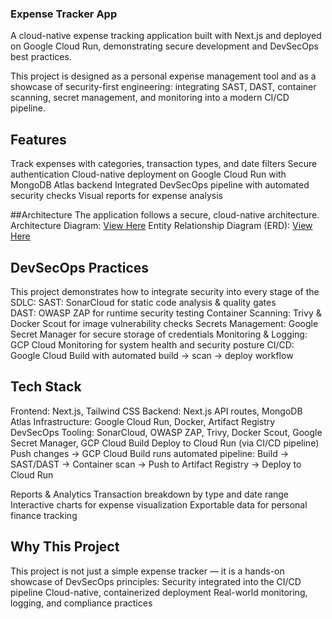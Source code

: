 ### Expense Tracker App

A cloud-native expense tracking application built with Next.js and deployed on Google Cloud Run, demonstrating secure development and DevSecOps best practices.

This project is designed as a personal expense management tool and as a showcase of security-first engineering: integrating SAST, DAST, container scanning, secret management, and monitoring into a modern CI/CD pipeline.

## Features

Track expenses with categories, transaction types, and date filters
Secure authentication 
Cloud-native deployment on Google Cloud Run with MongoDB Atlas backend
Integrated DevSecOps pipeline with automated security checks
Visual reports for expense analysis

##Architecture
The application follows a secure, cloud-native architecture.
Architecture Diagram: [View Here](https://psudhakar963.atlassian.net/wiki/external/OTk2MzdhZmY3MDEyNDgyODkxMDJmZjg4OTViNmI1MjU)
Entity Relationship Diagram (ERD): [View Here](https://psudhakar963.atlassian.net/wiki/external/NTAyZDQ3YzU2M2YzNDAwNGE5MzQxNTJkYjc0MDEzNTA)

## DevSecOps Practices
This project demonstrates how to integrate security into every stage of the SDLC:
SAST: SonarCloud
 for static code analysis & quality gates\
DAST: OWASP ZAP
 for runtime security testing
Container Scanning: Trivy
 & Docker Scout for image vulnerability checks
Secrets Management: Google Secret Manager
 for secure storage of credentials
Monitoring & Logging: GCP Cloud Monitoring for system health and security posture
CI/CD: Google Cloud Build with automated build → scan → deploy workflow

## Tech Stack

Frontend: Next.js, Tailwind CSS
Backend: Next.js API routes, MongoDB Atlas
Infrastructure: Google Cloud Run, Docker, Artifact Registry
DevSecOps Tooling: SonarCloud, OWASP ZAP, Trivy, Docker Scout, Google Secret Manager, GCP Cloud Build
Deploy to Cloud Run (via CI/CD pipeline)
Push changes → GCP Cloud Build runs automated pipeline:
Build → SAST/DAST → Container scan → Push to Artifact Registry → Deploy to Cloud Run

Reports & Analytics
Transaction breakdown by type and date range
Interactive charts for expense visualization
Exportable data for personal finance tracking

## Why This Project
This project is not just a simple expense tracker — it is a hands-on showcase of DevSecOps principles:
Security integrated into the CI/CD pipeline
Cloud-native, containerized deployment
Real-world monitoring, logging, and compliance practices